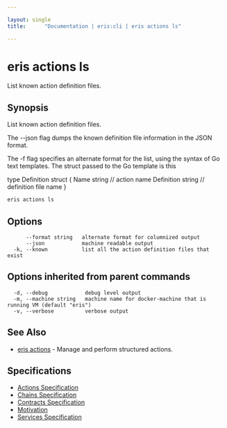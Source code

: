 ```yaml
---

layout: single
title:      "Documentation | eris:cli | eris actions ls"

---
```


# eris actions ls

List known action definition files.

## Synopsis

List known action definition files.

The --json flag dumps the known definition file information
in the JSON format.

The -f flag specifies an alternate format for the list, using the syntax
of Go text templates. The struct passed to the Go template is this

  type Definition struct {
    Name       string       // action name
    Definition string       // definition file name
  }


```bash
eris actions ls
```

## Options

```
      --format string   alternate format for columnized output
      --json            machine readable output
  -k, --known           list all the action definition files that exist
```

## Options inherited from parent commands

```
  -d, --debug            debug level output
  -m, --machine string   machine name for docker-machine that is running VM (default "eris")
  -v, --verbose          verbose output
```

## See Also

* [eris actions](/docs/documentation/cli/0.11.4/eris_actions/)	 - Manage and perform structured actions.

## Specifications

* [Actions Specification](/docs/documentation/cli/0.11.4/actions_specification/)
* [Chains Specification](/docs/documentation/cli/0.11.4/chains_specification/)
* [Contracts Specification](/docs/documentation/cli/0.11.4/contracts_specification/)
* [Motivation](/docs/documentation/cli/0.11.4/motivation/)
* [Services Specification](/docs/documentation/cli/0.11.4/services_specification/)

